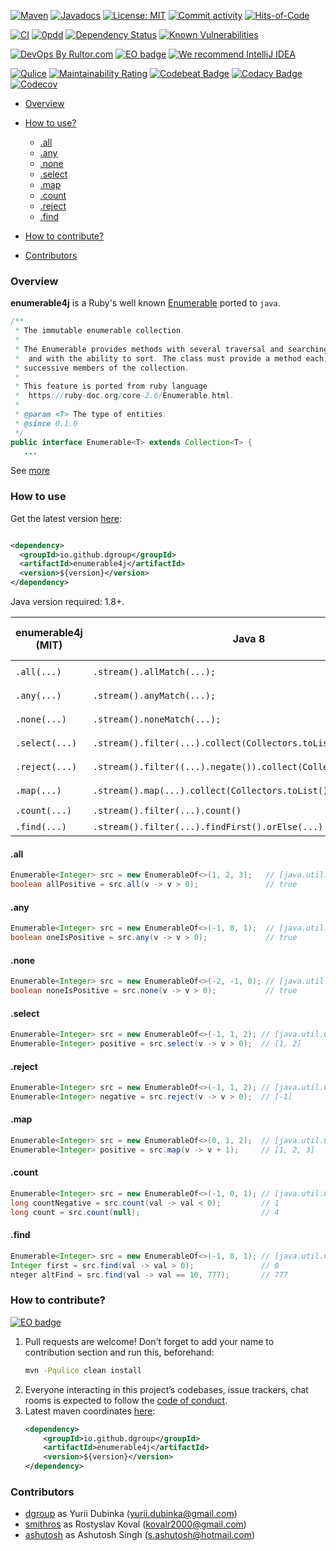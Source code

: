 [![Maven](https://img.shields.io/maven-central/v/io.github.dgroup/enumerable4j.svg)](https://mvnrepository.com/artifact/io.github.dgroup/enumerable4j)
[![Javadocs](http://www.javadoc.io/badge/io.github.dgroup/enumerable4j.svg)](http://www.javadoc.io/doc/io.github.dgroup/enumerable4j)
[![License: MIT](https://img.shields.io/github/license/mashape/apistatus.svg)](./license.txt)
[![Commit activity](https://img.shields.io/github/commit-activity/y/dgroup/enumerable4j.svg?style=flat-square)](https://github.com/dgroup/enumerable4j/graphs/commit-activity)
[![Hits-of-Code](https://hitsofcode.com/github/dgroup/enumerable4j)](https://hitsofcode.com/view/github/dgroup/enumerable4j)

[![CI](https://github.com/dgroup/enumerable4j/actions/workflows/build.yml/badge.svg)](https://github.com/dgroup/enumerable4j/actions/workflows/build.yml)
[![0pdd](http://www.0pdd.com/svg?name=dgroup/enumerable4j)](http://www.0pdd.com/p?name=dgroup/enumerable4j)
[![Dependency Status](https://requires.io/github/dgroup/enumerable4j/requirements.svg?branch=master)](https://requires.io/github/dgroup/enumerable4j/requirements/?branch=master)
[![Known Vulnerabilities](https://snyk.io/test/github/dgroup/enumerable4j/badge.svg)](https://snyk.io/org/dgroup/project/4a9f3433-7da5-4c24-985e-ee1d3077c458/?tab=dependencies\&vulns=vulnerable)

[![DevOps By Rultor.com](http://www.rultor.com/b/dgroup/enumerable4j)](http://www.rultor.com/p/dgroup/enumerable4j)
[![EO badge](http://www.elegantobjects.org/badge.svg)](http://www.elegantobjects.org/#principles)
[![We recommend IntelliJ IDEA](http://www.elegantobjects.org/intellij-idea.svg)](https://www.jetbrains.com/idea/)

[![Qulice](https://img.shields.io/badge/qulice-passed-blue.svg)](http://www.qulice.com/)
[![Maintainability Rating](https://sonarcloud.io/api/project_badges/measure?project=dgroup_enumerable4j\&metric=sqale_rating)](https://sonarcloud.io/dashboard?id=dgroup_enumerable4j)
[![Codebeat Badge](https://codebeat.co/badges/ef2fc64b-b2cf-4cc5-8b01-c9b4baaae87a)](https://codebeat.co/projects/github-com-dgroup-enumerable4j-master)
[![Codacy Badge](https://app.codacy.com/project/badge/Grade/eb956780f5b34519ac193c204062acae)](https://www.codacy.com/gh/dgroup/enumerable4j/dashboard?utm_source=github.com\&utm_medium=referral\&utm_content=dgroup/enumerable4j\&utm_campaign=Badge_Grade)
[![Codecov](https://codecov.io/gh/dgroup/enumerable4j/branch/master/graph/badge.svg)](https://codecov.io/gh/dgroup/enumerable4j)

*   [Overview](#overview)

*   [How to use?](#how-to-use)
    *   [.all](#all)
    *   [.any](#any)
    *   [.none](#none)
    *   [.select](#select)
    *   [.map](#map)
    *   [.count](#count)
    *   [.reject](#reject)
    *   [.find](#find)

*   [How to contribute?](#how-to-contribute)

*   [Contributors](#contributors)

### Overview

**enumerable4j** is a Ruby's well known [Enumerable](https://ruby-doc.org/core-2.6/Enumerable.html)
ported to `java`.
```java
/**
 * The immutable enumerable collection.
 *
 * The Enumerable provides methods with several traversal and searching features,
 *  and with the ability to sort. The class must provide a method each, which yields
 * successive members of the collection.
 *
 * This feature is ported from ruby language
 *  https://ruby-doc.org/core-2.6/Enumerable.html.
 *
 * @param <T> The type of entities.
 * @since 0.1.0
 */
public interface Enumerable<T> extends Collection<T> {
   ...
```
See [more](./src/main/java/io/github/dgroup/enumerable4j/Enumerable.java)

### How to use

Get the latest version [here](https://github.com/dgroup/enumerable4j/releases):

```xml

<dependency>
  <groupId>io.github.dgroup</groupId>
  <artifactId>enumerable4j</artifactId>
  <version>${version}</version>
</dependency>
```

Java version required: 1.8+.

enumerable4j (MIT) | Java 8 | [cactoos](https://github.com/yegor256/cactoos) (MIT) | [eclipse-collections]() (EDL) 
|------ | ------ | ------ |------ |
`.all(...)` | `.stream().allMatch(...);` | `new And<>(...,...).value()`| tbd |
`.any(...)` | `.stream().anyMatch(...);` | `new Or<>(...,...).value()`| tbd |
`.none(...)` | `.stream().noneMatch(...);` | `new And<>(...,...).value()`| tbd |
`.select(...)` | `.stream().filter(...).collect(Collectors.toList())` | `new Filtered<>(...,...)` | tbd |
`.reject(...)` | `.stream().filter((...).negate()).collect(Collectors.toList())` | `new Filtered<>(...,...)` | tbd |
`.map(...)` | `.stream().map(...).collect(Collectors.toList())` | `new Mapped<>(...,...)` | tbd |
`.count(...)` | `.stream().filter(...).count()` | `-` | tbd |
`.find(...)` | `.stream().filter(...).findFirst().orElse(...)` | `-` | tbd |

#### .all

```java
Enumerable<Integer> src = new EnumerableOf<>(1, 2, 3);   // [java.util.Collection] => [1, 2, 3]
boolean allPositive = src.all(v -> v > 0);               // true 
```

#### .any

```java
Enumerable<Integer> src = new EnumerableOf<>(-1, 0, 1);  // [java.util.Collection] => [-1, 0, 1]
boolean oneIsPositive = src.any(v -> v > 0);             // true 
```

#### .none

```java
Enumerable<Integer> src = new EnumerableOf<>(-2, -1, 0); // [java.util.Collection] => [-2, -1, 0]
boolean noneIsPositive = src.none(v -> v > 0);           // true 
```

#### .select

```java
Enumerable<Integer> src = new EnumerableOf<>(-1, 1, 2); // [java.util.Collection] => [-1, 1, 2]
Enumerable<Integer> positive = src.select(v -> v > 0);  // [1, 2] 
```

#### .reject

```java
Enumerable<Integer> src = new EnumerableOf<>(-1, 1, 2); // [java.util.Collection] => [-1, 1, 2]
Enumerable<Integer> negative = src.reject(v -> v > 0);  // [-1]
```

#### .map

```java
Enumerable<Integer> src = new EnumerableOf<>(0, 1, 2);  // [java.util.Collection] => [0, 1, 2]
Enumerable<Integer> positive = src.map(v -> v + 1);     // [1, 2, 3] 
```

#### .count

```java
Enumerable<Integer> src = new EnumerableOf<>(-1, 0, 1); // [java.util.Collection] => [1, 2, 3]
long countNegative = src.count(val -> val < 0);         // 1 
long count = src.count(null);                           // 4
```

#### .find

```java
Enumerable<Integer> src = new EnumerableOf<>(-1, 0, 1); // [java.util.Collection] => [1, 2, 3]
Integer first = src.find(val -> val > 0);               // 0 
nteger altFind = src.find(val -> val == 10, 777);       // 777                
```

### How to contribute?

[![EO badge](http://www.elegantobjects.org/badge.svg)](http://www.elegantobjects.org/#principles)

1.  Pull requests are welcome! Don't forget to add your name to contribution section and run this,
    beforehand:
    ```bash
    mvn -Pqulice clean install
    ```
2.  Everyone interacting in this project’s codebases, issue trackers, chat rooms is expected to
    follow the [code of conduct](.github/CODE_OF_CONDUCT.md).
3.  Latest maven coordinates [here](https://github.com/dgroup/enumerable4j/releases):
    ```xml
    <dependency>
        <groupId>io.github.dgroup</groupId>
        <artifactId>enumerable4j</artifactId>
        <version>${version}</version>
    </dependency>
    ```

### Contributors

*   [dgroup](https://github.com/dgroup) as Yurii Dubinka (<yurii.dubinka@gmail.com>)
*   [smithros](https://github.com/smithros) as Rostyslav Koval (<kovalr2000@gmail.com>)
*   [ashutosh](https://github.com/singhashutosh96) as Ashutosh Singh (<s.ashutosh@hotmail.com>)
